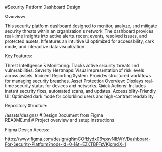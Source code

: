 #Security Platform Dashboard Design

Overview:

   This security platform dashboard designed to monitor, analyze, and mitigate security threats within an organization's network. The dashboard provides real-time insights into active alerts, recent events, resolved issues, and protected assets. It features an intuitive UI optimized for accessibility, dark mode, and interactive data visualization.

Key Features:

Threat Intelligence & Monitoring: Tracks active security threats and vulnerabilities.
Severity Heatmaps: Visual representation of risk levels across assets.
Incident Reporting System: Provides structured workflows for managing security breaches.
Asset Protection Overview: Displays real-time security status for devices and networks.
Quick Actions: Includes instant security fixes, automated scans, and updates.
Accessibility-Friendly UI: Optimized dark mode for colorblind users and high-contrast readability.

Repository Structure:

/assets/designs/       # Design Document from Figma  
README.md              # Project overview and setup instructions  

Figma Design Access:

https://www.figma.com/design/gNmCOfbIydx06vpsvNIbWY/Dashboard-For-Security-Platform?node-id=0-1&t=EZKTBFFpVKjcmciX-1
